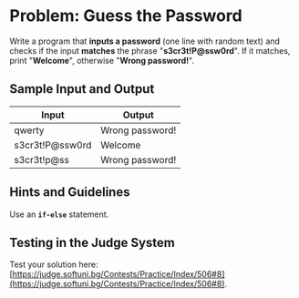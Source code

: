 # Problem: Guess the Password

Write a program that **inputs a password** (one line with random text) and checks if the input **matches** the phrase "**s3cr3t!P@ssw0rd**". If it matches, print "**Welcome**", otherwise "**Wrong password!**".

## Sample Input and Output

| Input | Output |
| --- | ---- |
| qwerty | Wrong password! |
| s3cr3t!P@ssw0rd | Welcome |
| s3cr3t!p@ss | Wrong password! |

## Hints and Guidelines

Use an **`if-else`** statement.

## Testing in the Judge System

Test your solution here:  [https://judge.softuni.bg/Contests/Practice/Index/506#8](https://judge.softuni.bg/Contests/Practice/Index/506#8).
